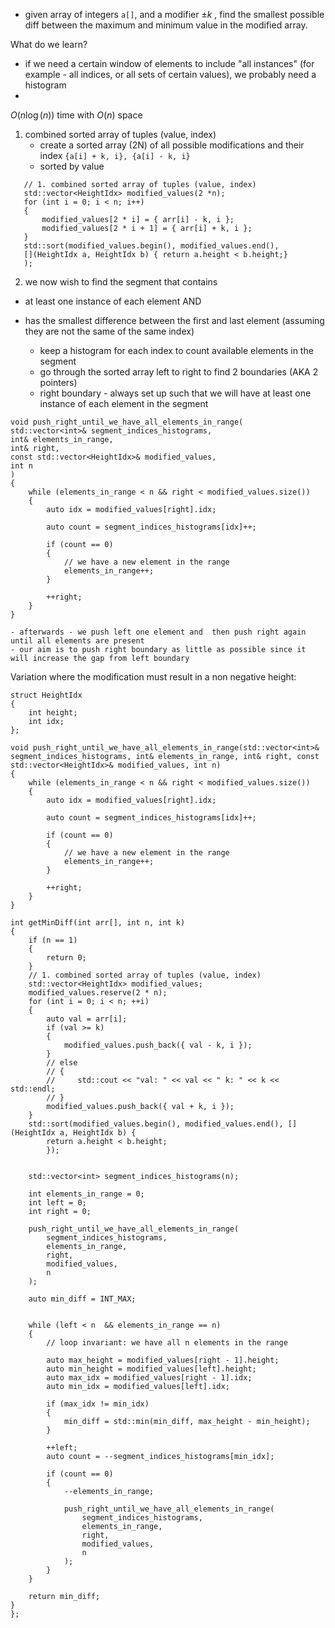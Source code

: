 - given array of integers `a[]`, and a modifier $\pm{k}$ , find the smallest possible diff between the maximum and minimum value in the modified array.


What do we learn?
- if we need a certain window of elements to include "all instances" (for example - all indices, or all sets of certain values), we probably need a histogram
- 


$O(n\log(n))$ time with $O(n)$ space

1. combined sorted array of tuples (value, index)
	- create a sorted array (2N) of all possible modifications and their index `{a[i] + k, i}, {a[i] - k, i}`
	- sorted by value
```
   // 1. combined sorted array of tuples (value, index)
   std::vector<HeightIdx> modified_values(2 *n);
   for (int i = 0; i < n; i++) 
   {
       modified_values[2 * i] = { arr[i] - k, i };
       modified_values[2 * i + 1] = { arr[i] + k, i };
   }
   std::sort(modified_values.begin(), modified_values.end(), 
   [](HeightIdx a, HeightIdx b) { return a.height < b.height;}
   );
```
2. we now wish to find the segment that contains 
- at least one instance of each element AND
- has the smallest difference between the first and last element (assuming they are not the same of the same index)

	- keep a histogram for each index to count available elements in the segment
	- go through the sorted array left to right to find 2 boundaries (AKA 2 pointers)
	- right boundary - always set up such that we will have at least one instance of each element in the segment
```
void push_right_until_we_have_all_elements_in_range(
std::vector<int>& segment_indices_histograms,
int& elements_in_range, 
int& right, 
const std::vector<HeightIdx>& modified_values,
int n
)
{
    while (elements_in_range < n && right < modified_values.size())
    {
        auto idx = modified_values[right].idx;

        auto count = segment_indices_histograms[idx]++;

        if (count == 0)
        {
            // we have a new element in the range
            elements_in_range++;
        }

        ++right;
    }
}	  
```
	
	- afterwards - we push left one element and  then push right again until all elements are present
	- our aim is to push right boundary as little as possible since it will increase the gap from left boundary


Variation where the modification must result in a non negative height:
```
struct HeightIdx
{
    int height;
    int idx;
};

void push_right_until_we_have_all_elements_in_range(std::vector<int>& segment_indices_histograms, int& elements_in_range, int& right, const std::vector<HeightIdx>& modified_values, int n)
{
    while (elements_in_range < n && right < modified_values.size())
    {
        auto idx = modified_values[right].idx;

        auto count = segment_indices_histograms[idx]++;

        if (count == 0)
        {
            // we have a new element in the range
            elements_in_range++;
        }

        ++right;
    }
}

int getMinDiff(int arr[], int n, int k) 
{
    if (n == 1)
    {
        return 0;
    }
    // 1. combined sorted array of tuples (value, index)
    std::vector<HeightIdx> modified_values;
    modified_values.reserve(2 * n);
    for (int i = 0; i < n; ++i) 
    {
        auto val = arr[i];
        if (val >= k)
        {
            modified_values.push_back({ val - k, i });
        }
        // else
        // {
        //     std::cout << "val: " << val << " k: " << k << std::endl;
        // }
        modified_values.push_back({ val + k, i });
    }
    std::sort(modified_values.begin(), modified_values.end(), [](HeightIdx a, HeightIdx b) {
        return a.height < b.height;
        });


    std::vector<int> segment_indices_histograms(n);

    int elements_in_range = 0;
    int left = 0;
    int right = 0;

    push_right_until_we_have_all_elements_in_range(
        segment_indices_histograms,
        elements_in_range, 
        right, 
        modified_values, 
        n
    );

    auto min_diff = INT_MAX;
    
    
    while (left < n  && elements_in_range == n)
    {
        // loop invariant: we have all n elements in the range

        auto max_height = modified_values[right - 1].height;
        auto min_height = modified_values[left].height;
        auto max_idx = modified_values[right - 1].idx;
        auto min_idx = modified_values[left].idx;

        if (max_idx != min_idx)
        {
            min_diff = std::min(min_diff, max_height - min_height);
        }
        
        ++left;
        auto count = --segment_indices_histograms[min_idx];

        if (count == 0)
        {
            --elements_in_range;

            push_right_until_we_have_all_elements_in_range(
                segment_indices_histograms,
                elements_in_range,
                right,
                modified_values,
                n
            );
        }
    }

    return min_diff;
}
};
```

